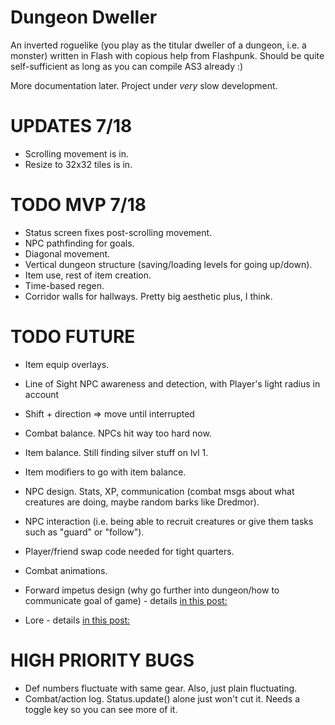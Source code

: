 # Dungeon Dweller

An inverted roguelike (you play as the titular dweller of a dungeon, i.e. a monster) written in Flash with copious help from Flashpunk. Should be quite self-sufficient as long as you can compile AS3 already :)

More documentation later. Project under *very* slow development.

# UPDATES 7/18

* Scrolling movement is in.
* Resize to 32x32 tiles is in. 

# TODO MVP 7/18

* Status screen fixes post-scrolling movement.
* NPC pathfinding for goals.
* Diagonal movement.
* Vertical dungeon structure (saving/loading levels for going up/down).
* Item use, rest of item creation.
* Time-based regen.
* Corridor walls for hallways. Pretty big aesthetic plus, I think.

# TODO FUTURE

* Item equip overlays.
* Line of Sight NPC awareness and detection, with Player's light radius in account
* Shift + direction => move until interrupted
* Combat balance. NPCs hit way too hard now.
* Item balance. Still finding silver stuff on lvl 1. 
* Item modifiers to go with item balance.
* NPC design. Stats, XP, communication (combat msgs about what creatures are doing, maybe random barks like Dredmor).
* NPC interaction (i.e. being able to recruit creatures or give them tasks such as "guard" or "follow").

* Player/friend swap code needed for tight quarters.
* Combat animations.
* Forward impetus design (why go further into dungeon/how to communicate goal of game) - details [in this post:](http://froggyfish.net/index.php?page=1&newsid=1219)
* Lore - details [in this post:](http://froggyfish.net/index.php?page=1&newsid=1218)

# HIGH PRIORITY BUGS

* Def numbers fluctuate with same gear. Also, just plain fluctuating.
* Combat/action log. Status.update() alone just won't cut it. Needs a toggle key so you can see more of it.